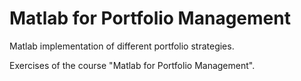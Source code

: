 # Matlab for Portfolio Management

Matlab implementation of different portfolio strategies.

Exercises of the course "Matlab for Portfolio Management".
